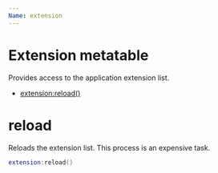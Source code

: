 ```yaml
---
Name: extension
---
```


# Extension metatable

Provides access to the application extension list.

- [extension:reload()](#reload)

# reload

Reloads the extension list. This process is an expensive task.

```lua
extension:reload()
```